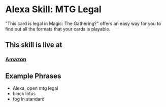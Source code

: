 # Alexa Skill: MTG Legal

"This card is legal in Magic: The Gathering?" offers an easy way for you to find out all the formats that your cards is playable.

## This skill is live at

### [Amazon](https://www.amazon.com/This-card-legal-Magic-Gathering/dp/B0814B7YYL/)

## Example Phrases

- Alexa, open mtg legal
- black lotus
- fog in standard

